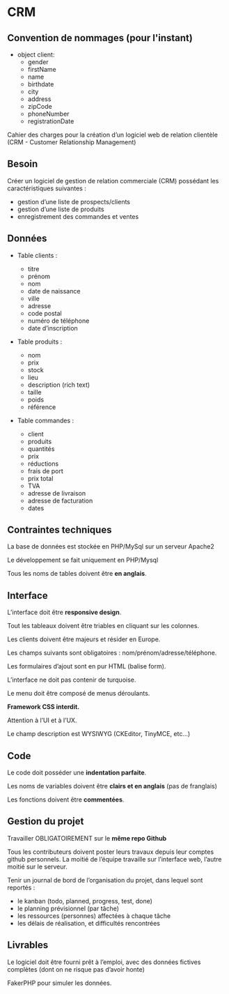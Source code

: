 # CRM


## Convention de nommages (pour l'instant)

* object client:
	*	gender
	*	firstName
	*	name
	*	birthdate
	*	city
	*	address
	*	zipCode
	*	phoneNumber
	*	registrationDate


Cahier des charges pour la création d’un logiciel web de relation clientèle
(CRM - Customer Relationship Management)


## Besoin

Créer un logiciel de gestion de relation commerciale (CRM) possédant les caractéristiques suivantes :
* gestion d’une liste de prospects/clients
* gestion d’une liste de produits
* enregistrement des commandes et ventes


## Données

* Table clients :
	* titre
	* prénom
	* nom
	* date de naissance
	* ville
	* adresse
	* code postal
	* numéro de téléphone
	* date d’inscription

* Table produits :
	* nom
	* prix
	* stock
	* lieu
	* description (rich text)
	* taille
	* poids
	* référence


* Table commandes :
	* client
	* produits
	* quantités
	* prix
	* réductions
	* frais de port
	* prix total
	* TVA
	* adresse de livraison
	* adresse de facturation
	* dates


## Contraintes techniques

La base de données est stockée en PHP/MySql sur un serveur Apache2

Le développement se fait uniquement en PHP/Mysql

Tous les noms de tables doivent être **en anglais**.


## Interface

L’interface doit être **responsive design**.

Tout les tableaux doivent être triables en cliquant sur les colonnes.

Les clients doivent être majeurs et résider en Europe.

Les champs suivants sont obligatoires : nom/prénom/adresse/téléphone.

Les formulaires d’ajout sont en pur HTML (balise form).

L’interface ne doit pas contenir de turquoise.

Le menu doit être composé de menus déroulants.

**Framework CSS interdit.**

Attention à l’UI et à l’UX.

Le champ description est WYSIWYG (CKEditor, TinyMCE, etc...)


## Code

Le code doit posséder une **indentation parfaite**.

Les noms de variables doivent être **clairs et en anglais** (pas de franglais)

Les fonctions doivent être **commentées**.


## Gestion du projet

Travailler OBLIGATOIREMENT sur le **même repo Github** 

Tous les contributeurs doivent poster leurs travaux depuis leur comptes github personnels.
La moitié de l’équipe travaille sur l’interface web, l’autre moitié sur le serveur.

Tenir un journal de bord de l’organisation du projet, dans lequel sont reportés :
* le kanban (todo, planned, progress, test, done)
* le planning prévisionnel (par tâche)
* les ressources (personnes) affectées à chaque tâche
* les délais de réalisation, et difficultés rencontrées

## Livrables
Le logiciel doit être fourni prêt à l’emploi, avec des données fictives complètes (dont on ne risque pas d’avoir honte) 

FakerPHP pour simuler les données.

